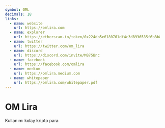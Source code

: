 ```yaml
---
symbol: OML
decimals: 18
links:
  - name: website
    url: https://omlira.com
  - name: explorer
    url: https://etherscan.io/token/0x224db5e6180761df4c3d8936585f6b8b83879770
  - name: twitter
    url: https://twitter.com/om_lira
  - name: discord
    url: https://discord.com/invite/MB75Bnc
  - name: facebook
    url: https://facebook.com/omlira
  - name: medium
    url: https://omlira.medium.com
  - name: whitepaper
    url: https://omlira.com/whitepaper.pdf
---
```


# OM Lira

Kullanımı kolay kripto para
